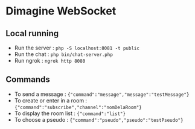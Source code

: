 # Dimagine WebSocket

## Local running

- Run the server : `php -S localhost:8081 -t public`
- Run the chat : `php bin/chat-server.php`
- Run ngrok : `ngrok http 8080`

## Commands 

- To send a message : `{"command":"message","message":"testMessage"}`  
- To create or enter in a room : `{"command":"subscribe","channel":"nomDelaRoom"}`  
- To display the room list : `{"command":"list"}`
- To choose a pseudo : `{"command":"pseudo","pseudo":"testPseudo"}`

